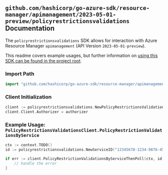 
## `github.com/hashicorp/go-azure-sdk/resource-manager/apimanagement/2023-05-01-preview/policyrestrictionsvalidations` Documentation

The `policyrestrictionsvalidations` SDK allows for interaction with Azure Resource Manager `apimanagement` (API Version `2023-05-01-preview`).

This readme covers example usages, but further information on [using this SDK can be found in the project root](https://github.com/hashicorp/go-azure-sdk/tree/main/docs).

### Import Path

```go
import "github.com/hashicorp/go-azure-sdk/resource-manager/apimanagement/2023-05-01-preview/policyrestrictionsvalidations"
```


### Client Initialization

```go
client := policyrestrictionsvalidations.NewPolicyRestrictionsValidationsClientWithBaseURI("https://management.azure.com")
client.Client.Authorizer = authorizer
```


### Example Usage: `PolicyRestrictionsValidationsClient.PolicyRestrictionValidationsByService`

```go
ctx := context.TODO()
id := policyrestrictionsvalidations.NewServiceID("12345678-1234-9876-4563-123456789012", "example-resource-group", "serviceName")

if err := client.PolicyRestrictionValidationsByServiceThenPoll(ctx, id); err != nil {
	// handle the error
}
```

